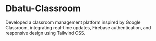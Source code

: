 # Dbatu-Classroom
Developed a classroom management platform inspired by Google Classroom, integrating real-time updates, Firebase authentication, and responsive design using Tailwind CSS.
